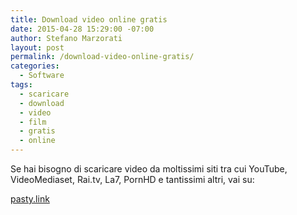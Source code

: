 ```yaml
---
title: Download video online gratis
date: 2015-04-28 15:29:00 -07:00
author: Stefano Marzorati
layout: post
permalink: /download-video-online-gratis/
categories:
  - Software
tags:
  - scaricare
  - download
  - video
  - film
  - gratis
  - online
---
```

Se hai bisogno di scaricare video da moltissimi siti tra cui YouTube, VideoMediaset, Rai.tv, La7, PornHD e tantissimi altri, vai su:   

[pasty.link](http://pasty.link/)
